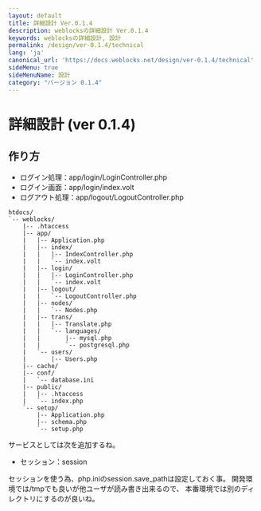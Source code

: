 ```yaml
---
layout: default
title: 詳細設計 Ver.0.1.4
description: weblocksの詳細設計 Ver.0.1.4
keywords: weblocksの詳細設計, 設計
permalink: /design/ver-0.1.4/technical
lang: 'ja'
canonical_url: 'https://docs.weblocks.net/design/ver-0.1.4/technical'
sideMenu: true
sideMenuName: 設計
category: "バージョン 0.1.4"
---
```

<div class="container-fluid">
  <div class="row">
    <div class="col">
      <h1>詳細設計 (ver 0.1.4)</h1>
    </div>
  </div>
  <div class="row">
    <div class="col-12">
      <h2>作り方</h2>
      <p>
        <ul>
          <li>ログイン処理：app/login/LoginController.php</li>
          <li>ログイン画面：app/login/index.volt</li>
          <li>ログアウト処理：app/logout/LogoutController.php</li>
        </ul>
      </p>
      <p>
        <pre><code class="language-treeview">htdocs/
`-- weblocks/
    |-- .htaccess
    |-- app/
    |   |-- Application.php
    |   |-- index/
    |   |   |-- IndexController.php
    |   |   `-- index.volt
    |   |-- login/
    |   |   |-- LoginController.php
    |   |   `-- index.volt
    |   |-- logout/
    |   |   `-- LogoutController.php
    |   |-- nodes/
    |   |   `-- Nodes.php
    |   |-- trans/
    |   |   |-- Translate.php
    |   |   `-- languages/
    |   |       |-- mysql.php
    |   |       `-- postgresql.php
    |   `-- users/
    |       |-- Users.php
    |-- cache/
    |-- conf/
    |   `-- database.ini
    |-- public/
    |   |-- .htaccess
    |   `-- index.php
    `-- setup/
        |-- Application.php
        |-- schema.php
        `-- setup.php</code></pre>
      </p>
      <p>
        サービスとしては次を追加するね。
        <ul>
          <li>セッション：session</li>
        </ul>
      </p>
      <p>
        セッションを使う為、php.iniのsession.save_pathは設定しておく事。
        開発環境では/tmpでも良いが他ユーザが読み書き出来るので、
        本番環境では別のディレクトリにするのが良いね。
      </p>
    </div>
  </div>
</div>
